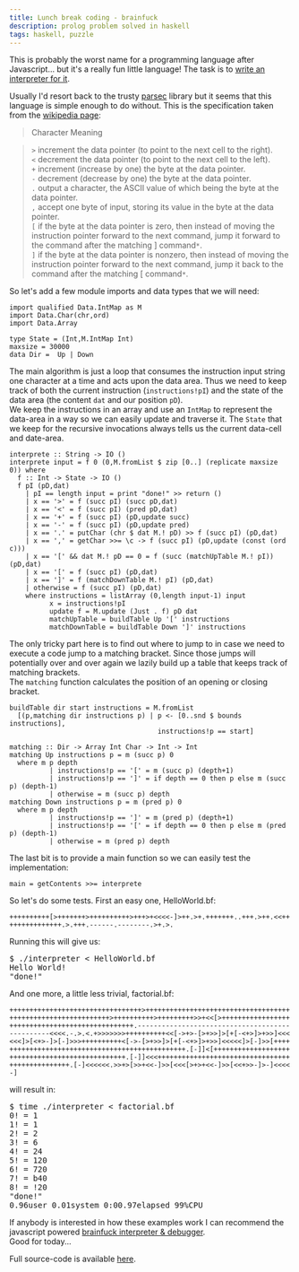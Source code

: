 ```yaml
---
title: Lunch break coding - brainfuck
description: prolog problem solved in haskell
tags: haskell, puzzle
---
```


This is probably the worst name for a programming language after Javascript... but it's a really fun little language! The task is to [write an interpreter for it](http://programmingpraxis.com/2011/10/04/brainfuck/).

Usually I'd resort back to the trusty [parsec](http://legacy.cs.uu.nl/daan/parsec.html) library but it seems that this language is simple enough to do without.
This is the specification taken from the [wikipedia page](http://en.wikipedia.org/wiki/Brainfuck):

> Character	Meaning

> `>`	increment the data pointer (to point to the next cell to the right).  
> `<`	decrement the data pointer (to point to the next cell to the left).  
> `+`	increment (increase by one) the byte at the data pointer.  
> `-`	decrement (decrease by one) the byte at the data pointer.  
> `.`	output a character, the ASCII value of which being the byte at the data pointer.  
> `,`	accept one byte of input, storing its value in the byte at the data pointer.  
> `[`	if the byte at the data pointer is zero, then instead of moving the instruction pointer forward to the next command, jump it forward to the command after the matching ] command`*`.  
> `]`	if the byte at the data pointer is nonzero, then instead of moving the instruction pointer forward to the next command, jump it back to the command after the matching [ command`*`.

So let's add a few module imports and data types that we will need:

~~~ {.haskell}
import qualified Data.IntMap as M
import Data.Char(chr,ord)
import Data.Array

type State = (Int,M.IntMap Int)
maxsize = 30000
data Dir =  Up | Down
~~~

The main algorithm is just a loop that consumes the instruction input string one character at a time and acts upon the data area. Thus we need to keep track of both the current instruction (`instructions!pI`) and the state of the data area (the content `dat` and our position `pD`).  
We keep the instructions in an array and use an `IntMap` to represent the data-area in a way so we can easily update and traverse it. The `State` that we keep for the recursive invocations always tells us the current data-cell and date-area.

~~~ {.haskell}
interprete :: String -> IO ()
interprete input = f 0 (0,M.fromList $ zip [0..] (replicate maxsize 0)) where
  f :: Int -> State -> IO ()
  f pI (pD,dat)
    | pI == length input = print "done!" >> return ()
    | x == '>' = f (succ pI) (succ pD,dat)
    | x == '<' = f (succ pI) (pred pD,dat)
    | x == '+' = f (succ pI) (pD,update succ)
    | x == '-' = f (succ pI) (pD,update pred)
    | x == '.' = putChar (chr $ dat M.! pD) >> f (succ pI) (pD,dat)
    | x == ',' = getChar >>= \c -> f (succ pI) (pD,update (const (ord c)))
    | x == '[' && dat M.! pD == 0 = f (succ (matchUpTable M.! pI)) (pD,dat)
    | x == '[' = f (succ pI) (pD,dat)
    | x == ']' = f (matchDownTable M.! pI) (pD,dat)
    | otherwise = f (succ pI) (pD,dat)
    where instructions = listArray (0,length input-1) input
          x = instructions!pI
          update f = M.update (Just . f) pD dat
          matchUpTable = buildTable Up '[' instructions
          matchDownTable = buildTable Down ']' instructions
~~~

The only tricky part here is to find out where to jump to in case we need to execute a code jump to a matching bracket. Since those jumps will potentially over and over again we lazily build up a table that keeps track of matching brackets.  
The `matching` function calculates the position of an opening or closing bracket.

~~~ {.haskell}
buildTable dir start instructions = M.fromList
  [(p,matching dir instructions p) | p <- [0..snd $ bounds instructions],
                                     instructions!p == start]

matching :: Dir -> Array Int Char -> Int -> Int 
matching Up instructions p = m (succ p) 0
  where m p depth
          | instructions!p == '[' = m (succ p) (depth+1)
          | instructions!p == ']' = if depth == 0 then p else m (succ p) (depth-1)
          | otherwise = m (succ p) depth
matching Down instructions p = m (pred p) 0
  where m p depth
          | instructions!p == ']' = m (pred p) (depth+1)
          | instructions!p == '[' = if depth == 0 then p else m (pred p) (depth-1)
          | otherwise = m (pred p) depth
~~~

The last bit is to provide a main function so we can easily test the implementation:

~~~ {.haskell}
main = getContents >>= interprete
~~~

So let's do some tests. First an easy one, HelloWorld.bf:

~~~ {.haskell}
++++++++++[>+++++++>++++++++++>+++>+<<<<-]>++.>+.+++++++..+++.>++.<<++
+++++++++++++.>.+++.------.--------.>+.>.
~~~

Running this will give us:

<pre class="terminal">
$ ./interpreter &lt; HelloWorld.bf
Hello World!
"done!"
</pre>

And one more, a little less trivial, factorial.bf:

~~~ {.haskell}
+++++++++++++++++++++++++++++++++>++++++++++++++++++++++++++++++++++++
+++++++++++++++++++++++++>++++++++++>+++++++++>>+<<[>+++++++++++++++++
+++++++++++++++++++++++++++++++.--------------------------------------
----------<<<<.-.>.<.+>>>>>>>++++++++++<<[->+>-[>+>>]>[+[-<+>]>+>>]<<<
<<<]>[<+>-]>[-]>>>++++++++++<[->-[>+>>]>[+[-<+>]>+>>]<<<<<]>[-]>>[++++
++++++++++++++++++++++++++++++++++++++++++++.[-]]<[+++++++++++++++++++
+++++++++++++++++++++++++++++.[-]]<<<+++++++++++++++++++++++++++++++++
+++++++++++++++.[-]<<<<<<.>>+>[>>+<<-]>>[<<<[>+>+<<-]>>[<<+>>-]>-]<<<<
-]
~~~

will result in:

<pre class="terminal">
$ time ./interpreter &lt; factorial.bf
0! = 1
1! = 1
2! = 2
3! = 6
4! = 24
5! = 120
6! = 720
7! = b40
8! = ǃ20
"done!"
0.96user 0.01system 0:00.97elapsed 99%CPU
</pre>

If anybody is interested in how these examples work I can recommend the javascript powered [brainfuck interpreter & debugger](http://www.lordalcol.com/brainfuckjs/).  
Good for today...  

Full source-code is available [here](/code/brainfuck/interpreter.hs).
